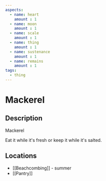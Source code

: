 ```yaml
---
aspects: 
  - name: heart
    amount : 1
  - name: moon
    amount : 1
  - name: scale
    amount : 1
  - name: thing
    amount : 1
  - name: sustenance
    amount : 1
  - name: remains
    amount : 1
tags:
  - thing
---
```


# Mackerel

## Description
Mackerel

Eat it while it's fresh or keep it while it's salted.
## Locations
- [[Beachcombing]] - summer
- [[Pantry]]